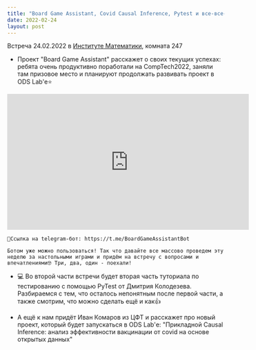 ```yaml
---
title: "Board Game Assistant, Covid Causal Inference, Pytest и все-все-все"
date: 2022-02-24
layout: post
---
```


Встреча 24.02.2022 в [Институте Математики](https://go.2gis.com/mdkwe), комната 247

  * Проект "Board Game Assistant" расскажет о своих текущих успехах: ребята очень продуктивно поработали на CompTech2022, заняли там призовое место и планируют продолжать развивать проект в ODS Lab'е⭐


<iframe width="560" height="315" src="https://www.youtube.com/embed/-TE2cudI-aM" title="YouTube video player" frameborder="0" allow="accelerometer; autoplay; clipboard-write; encrypted-media; gyroscope; picture-in-picture" allowfullscreen></iframe>


    📱Cсылка на telegram-бот: https://t.me/BoardGameAssistantBot

    Ботом уже можно пользоваться! Так что давайте все массово проведем эту неделю за настольными играми и придём на встречу с вопросами и впечатлениями🤓 Три, два, один - поехали!

  * 💻 Во второй части встречи будет вторая часть туториала по тестированию с помощью PyTest от Дмитрия Колодезева. Разбираемся с тем, что осталось непонятным после первой части, а также смотрим, что можно сделать ещё и как👍

  * А ещё к нам придёт Иван Комаров из ЦФТ и расскажет про новый проект, который будет запускаться в ODS Lab'е: "Прикладной Causal Inference: анализ эффективности вакцинации от covid на основе открытых данных"

